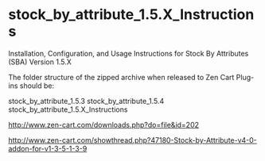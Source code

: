 stock_by_attribute_1.5.X_Instructions
=====================================

Installation, Configuration, and Usage Instructions for Stock By Attributes (SBA) Version 1.5.X

The folder structure of the zipped archive when released to Zen Cart Plug-ins should be:
  
  stock_by_attribute_1.5.3
  stock_by_attribute_1.5.4
  stock_by_attribute_1.5.X_Instructions

http://www.zen-cart.com/downloads.php?do=file&id=202

http://www.zen-cart.com/showthread.php?47180-Stock-by-Attribute-v4-0-addon-for-v1-3-5-1-3-9
